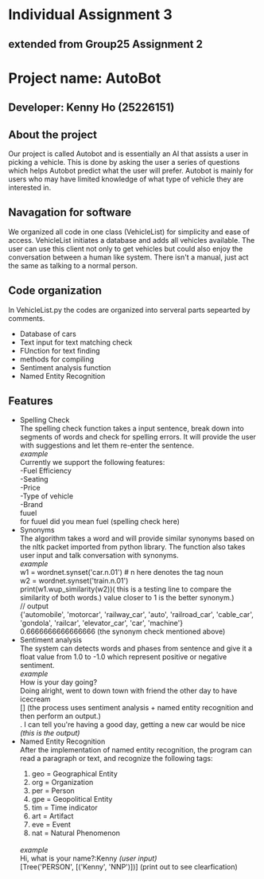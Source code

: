 <h1>Individual Assignment 3</h1>
<h2>extended from Group25 Assignment 2</h2>
<h1>Project name: AutoBot</h1>
<h2>Developer: Kenny Ho (25226151)</h2>


<h2>About the project</h2>
Our project is called Autobot and is essentially an AI that assists a user in picking a vehicle. This is done by asking the user a series of questions which helps Autobot predict what the user will prefer. Autobot is mainly for users who may have limited knowledge of what type of vehicle they are interested in.

<h2>Navagation for software</h2>
We organized all code in one class (VehicleList) for simplicity and ease of access. VehicleList initiates a database and adds all vehicles available. The user can use this client not only to get vehicles but could also enjoy the conversation between a human like system. There isn't a manual, just act the same as talking to a normal person.
<h2>Code organization</h2>
In VehicleList.py the codes are organized into serveral parts sepearted by comments.
<ul>
<li>Database of cars</li>
<li>Text input for text matching check</li>
<li>FUnction for text finding </li>
<li>methods for compiling </li>
<li>Sentiment analysis function</li>
<li>Named Entity Recognition</li>
</ul>

<h2>Features</h2>
<ul>
 <li>Spelling Check</li>
 The spelling check function takes a input sentence, break down into segments of words and check for spelling errors. It will provide the user with suggestions and let them re-enter the sentence. 
 </br>
 <i> example </i>
 </br>
 Currently we support the following features: 
 </br>
 -Fuel Efficiency </br>
 -Seating </br>
 -Price </br>
 -Type of vehicle </br>
 -Brand </br>
 fuuel </br>
for fuuel did you mean fuel (spelling check here) </br>
 
 <li>Synonyms</li>
 The algorithm takes a word and will provide similar synonyms based on the nltk packet imported from python library.
 The function also takes user input and talk conversation with synonyms.
 </br>
  <i> example </i>
  </br>
  w1 = wordnet.synset('car.n.01') # n here denotes the tag noun </br>
w2 = wordnet.synset('train.n.01') </br>
print(w1.wup_similarity(w2))( this is a testing line to compare the similarity of both words.) value closer to 1 is the better synonym.) </br>
// output </br>
{'automobile', 'motorcar', 'railway_car', 'auto', 'railroad_car', 'cable_car', 'gondola', 'railcar', 'elevator_car', 'car', 'machine'}
</br>
0.6666666666666666 (the synonym check mentioned above)
</br>
<li>Sentiment analysis</li>
The system can detects words and phases from sentence and give it a float value from 1.0 to -1.0 which represent positive or negative sentiment. 
</br>
 <i> example </i>
 </br>
 How is your day going? </br>
Doing alright, went to down town with friend the other day to have icecream </br>
[] (the process uses sentiment analysis + named entity recognition and then perform an output.) </br>
 . 
I can tell you're having a good day, getting a new car would be nice <i>(this is the output)</i> </br>

<li>Named Entity Recognition</li> 
 After the implementation of named entity recognition, the program can read a paragraph or text, and recognize the following tags:
  <ol>
  <li>geo = Geographical Entity</li>
  <li>org = Organization</li>
  <li>per = Person</li>
  <li>gpe = Geopolitical Entity</li>
  <li>tim = Time indicator</li>
  <li>art = Artifact</li>
  <li>eve = Event</li>
  <li>nat = Natural Phenomenon</li> 
  </ol>
  </br>
  <i> example </i>
  </br>
  Hi, what is your name?:Kenny <i>(user input)</i> </br>
[Tree('PERSON', [('Kenny', 'NNP')])] (print out to see clearfication) </br>

  
</ul>


